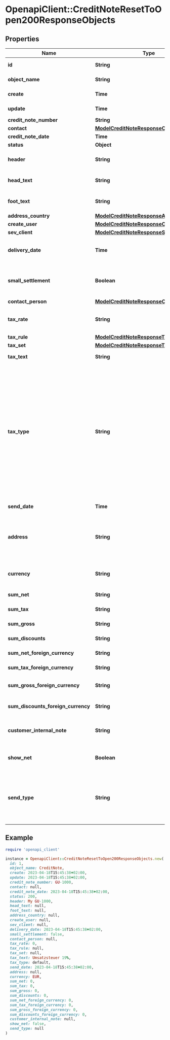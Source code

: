 # OpenapiClient::CreditNoteResetToOpen200ResponseObjects

## Properties

| Name | Type | Description | Notes |
| ---- | ---- | ----------- | ----- |
| **id** | **String** | The creditNote id | [optional][readonly] |
| **object_name** | **String** | The creditNote object name | [optional][readonly] |
| **create** | **Time** | Date of creditNote creation | [optional][readonly] |
| **update** | **Time** | Date of last creditNote update | [optional][readonly] |
| **credit_note_number** | **String** | The creditNote number | [optional] |
| **contact** | [**ModelCreditNoteResponseContact**](ModelCreditNoteResponseContact.md) |  | [optional] |
| **credit_note_date** | **Time** | The credit note date | [optional] |
| **status** | **Object** |  | [optional] |
| **header** | **String** | Normally consist of prefix plus the creditNote number | [optional] |
| **head_text** | **String** | Certain html tags can be used here to format your text | [optional] |
| **foot_text** | **String** | Certain html tags can be used here to format your text | [optional] |
| **address_country** | [**ModelCreditNoteResponseAddressCountry**](ModelCreditNoteResponseAddressCountry.md) |  | [optional] |
| **create_user** | [**ModelCreditNoteResponseCreateUser**](ModelCreditNoteResponseCreateUser.md) |  | [optional] |
| **sev_client** | [**ModelCreditNoteResponseSevClient**](ModelCreditNoteResponseSevClient.md) |  | [optional] |
| **delivery_date** | **Time** | Timestamp. This can also be a date range if you also use the attribute deliveryDateUntil | [optional] |
| **small_settlement** | **Boolean** | Defines if the client uses the small settlement scheme.      If yes, the creditNote must not contain any vat | [optional] |
| **contact_person** | [**ModelCreditNoteResponseContactPerson**](ModelCreditNoteResponseContactPerson.md) |  | [optional] |
| **tax_rate** | **String** | This is not used anymore. Use the taxRate of the individual positions instead. | [optional] |
| **tax_rule** | [**ModelCreditNoteResponseTaxRule**](ModelCreditNoteResponseTaxRule.md) |  | [optional] |
| **tax_set** | [**ModelCreditNoteResponseTaxSet**](ModelCreditNoteResponseTaxSet.md) |  | [optional] |
| **tax_text** | **String** | A common tax text would be &#39;Umsatzsteuer 19%&#39; | [optional] |
| **tax_type** | **String** | **Use this in sevdesk-Update 1.0 (instead of taxRule).**  Tax type of the creditNote. There are four tax types: 1. default - Umsatzsteuer ausweisen 2. eu - Steuerfreie innergemeinschaftliche Lieferung (Europäische Union) 3. noteu - Steuerschuldnerschaft des Leistungsempfängers (außerhalb EU, z. B. Schweiz) 4. custom - Using custom tax set 5. ss - Not subject to VAT according to §19 1 UStG Tax rates are heavily connected to the tax type used. | [optional] |
| **send_date** | **Time** | The date the creditNote was sent to the customer | [optional] |
| **address** | **String** | Complete address of the recipient including name, street, city, zip and country.&lt;br&gt;       Line breaks can be used and will be displayed on the invoice pdf. | [optional] |
| **currency** | **String** | Currency used in the creditNote. Needs to be currency code according to ISO-4217 | [optional] |
| **sum_net** | **String** | Net sum of the creditNote | [optional][readonly] |
| **sum_tax** | **String** | Tax sum of the creditNote | [optional][readonly] |
| **sum_gross** | **String** | Gross sum of the creditNote | [optional][readonly] |
| **sum_discounts** | **String** | Sum of all discounts in the creditNote | [optional][readonly] |
| **sum_net_foreign_currency** | **String** | Net sum of the creditNote in the foreign currency | [optional][readonly] |
| **sum_tax_foreign_currency** | **String** | Tax sum of the creditNote in the foreign currency | [optional][readonly] |
| **sum_gross_foreign_currency** | **String** | Gross sum of the creditNote in the foreign currency | [optional][readonly] |
| **sum_discounts_foreign_currency** | **String** | Discounts sum of the creditNote in the foreign currency | [optional][readonly] |
| **customer_internal_note** | **String** | Internal note of the customer. Contains data entered into field &#39;Referenz/Bestellnummer&#39; | [optional] |
| **show_net** | **Boolean** | If true, the net amount of each position will be shown on the creditNote. Otherwise gross amount | [optional] |
| **send_type** | **String** | Type which was used to send the creditNote. IMPORTANT: Please refer to the creditNote section of the       *     API-Overview to understand how this attribute can be used before using it! | [optional] |

## Example

```ruby
require 'openapi_client'

instance = OpenapiClient::CreditNoteResetToOpen200ResponseObjects.new(
  id: 1,
  object_name: CreditNote,
  create: 2023-04-18T15:45:38+02:00,
  update: 2023-04-18T15:45:38+02:00,
  credit_note_number: GU-1000,
  contact: null,
  credit_note_date: 2023-04-18T15:45:38+02:00,
  status: 200,
  header: My GU-1000,
  head_text: null,
  foot_text: null,
  address_country: null,
  create_user: null,
  sev_client: null,
  delivery_date: 2023-04-18T15:45:38+02:00,
  small_settlement: false,
  contact_person: null,
  tax_rate: 0,
  tax_rule: null,
  tax_set: null,
  tax_text: Umsatzsteuer 19%,
  tax_type: default,
  send_date: 2023-04-18T15:45:38+02:00,
  address: null,
  currency: EUR,
  sum_net: 0,
  sum_tax: 0,
  sum_gross: 0,
  sum_discounts: 0,
  sum_net_foreign_currency: 0,
  sum_tax_foreign_currency: 0,
  sum_gross_foreign_currency: 0,
  sum_discounts_foreign_currency: 0,
  customer_internal_note: null,
  show_net: false,
  send_type: null
)
```

